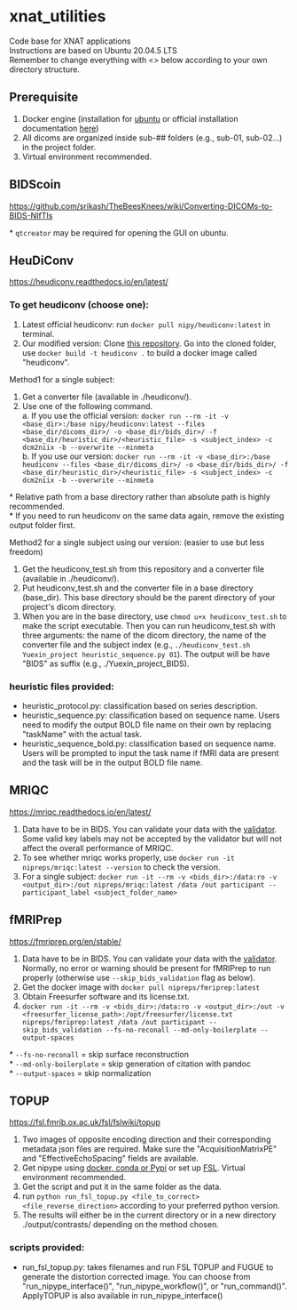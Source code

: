 # xnat_utilities
Code base for XNAT applications \
Instructions are based on Ubuntu 20.04.5 LTS \
Remember to change everything with <> below according to your own directory structure. 


## Prerequisite
1. Docker engine (installation for [ubuntu](https://github.com/srikash/TheBeesKnees/wiki/Installing-Docker-on-Ubuntu) or official installation documentation [here](https://docs.docker.com/engine/install/))
2. All dicoms are organized inside sub-## folders (e.g., sub-01, sub-02...) in the project folder.
3. Virtual environment recommended.

## BIDScoin
https://github.com/srikash/TheBeesKnees/wiki/Converting-DICOMs-to-BIDS-NIfTIs

\* `qtcreator` may be required for opening the GUI on ubuntu.

## HeuDiConv
https://heudiconv.readthedocs.io/en/latest/

### To get heudiconv (choose one):
1. Latest official heudiconv: run `docker pull nipy/heudiconv:latest` in terminal.
2. Our modified version:
    Clone [this repository](https://github.com/845127818virna/heudiconv). Go into the cloned folder, use `docker build -t heudiconv .` to build a docker image called "heudiconv".

Method1 for a single subject:
1. Get a converter file (available in ./heudiconv/).
2. Use one of the following command. \
a. If you use the official version: `docker run --rm -it -v <base_dir>:/base nipy/heudiconv:latest --files <base_dir/dicoms_dir>/ -o <base_dir/bids_dir>/ -f <base_dir/heuristic_dir>/<heuristic_file> -s <subject_index> -c dcm2niix -b --overwrite --minmeta`\
b. If you use our version: `docker run --rm -it -v <base_dir>:/base heudiconv --files <base_dir/dicoms_dir>/ -o <base_dir/bids_dir>/ -f <base_dir/heuristic_dir>/<heuristic_file> -s <subject_index> -c dcm2niix -b --overwrite --minmeta`

\* Relative path from a base directory rather than absolute path is highly recommended. \
\* If you need to run heudiconv on the same data again, remove the existing output folder first.

Method2 for a single subject using our version: (easier to use but less freedom)
1. Get the heudiconv_test.sh from this repository and a converter file (available in ./heudiconv/).
2. Put heudiconv_test.sh and the converter file in a base directory (base_dir). This base directory should be the parent directory of your project's dicom directory.
3. When you are in the base directory, use `chmod u+x heudiconv_test.sh` to make the script executable. Then you can run heudiconv_test.sh with three arguments: the name of the dicom directory, the name of the converter file and the subject index (e.g., `./heudiconv_test.sh Yuexin_project heuristic_sequence.py 01`). The output will be have "BIDS" as suffix (e.g., ./Yuexin_project_BIDS).

### heuristic files provided:
- heuristic_protocol.py: classification based on series description.
- heuristic_sequence.py: classification based on sequence name. Users need to modify the output BOLD file name on their own by replacing "taskName" with the actual task.
- heuristic_sequence_bold.py: classification based on sequence name. Users will be prompted to input the task name if fMRI data are present and the task will be in the output BOLD file name.

## MRIQC
https://mriqc.readthedocs.io/en/latest/

1. Data have to be in BIDS. You can validate your data with the [validator](http://incf.github.io/bids-validator/). Some valid key labels may not be accepted by the validator but will not affect the overall performance of MRIQC.
2. To see whether mriqc works properly, use `docker run -it nipreps/mriqc:latest --version` to check the version.
3. For a single subject: `docker run -it --rm -v <bids_dir>:/data:ro -v <output_dir>:/out nipreps/mriqc:latest /data /out participant --participant_label <subject_folder_name>`

## fMRIPrep
https://fmriprep.org/en/stable/

1. Data have to be in BIDS. You can validate your data with the [validator](http://incf.github.io/bids-validator/). Normally, no error or warning should be present for fMRIPrep to run properly (otherwise use `--skip_bids_validation` flag as below).
2. Get the docker image with `docker pull nipreps/fmriprep:latest`
3. Obtain Freesurfer software and its license.txt.
3. `docker run -it --rm -v <bids_dir>:/data:ro -v <output_dir>:/out -v <freesurfer_license_path>:/opt/freesurfer/license.txt nipreps/fmriprep:latest /data /out participant --skip_bids_validation --fs-no-reconall --md-only-boilerplate --output-spaces`

\* `--fs-no-reconall` = skip surface reconstruction\
\* `--md-only-boilerplate` = skip generation of citation with pandoc\
\* `--output-spaces` = skip normalization

## TOPUP
https://fsl.fmrib.ox.ac.uk/fsl/fslwiki/topup

1. Two images of opposite encoding direction and their corresponding metadata json files are required. Make sure the "AcquisitionMatrixPE" and "EffectiveEchoSpacing" fields are available.
2. Get nipype using [docker, conda or Pypi](https://nipype.readthedocs.io/en/latest/users/install.html) or set up [FSL](https://fsl.fmrib.ox.ac.uk/fsl/fslwiki/FslInstallation). Virtual environment recommended.
2. Get the script and put it in the same folder as the data.
3. run `python run_fsl_topup.py <file_to_correct> <file_reverse_direction>` according to your preferred python version.
4. The results will either be in the current directory or in a new directory ./output/contrasts/ depending on the method chosen.

### scripts provided:
- run_fsl_topup.py: takes filenames and run FSL TOPUP and FUGUE to generate the distortion corrected image. You can choose from "run_nipype_interface()", "run_nipype_workflow()", or "run_command()". ApplyTOPUP is also available in run_nipype_interface()
